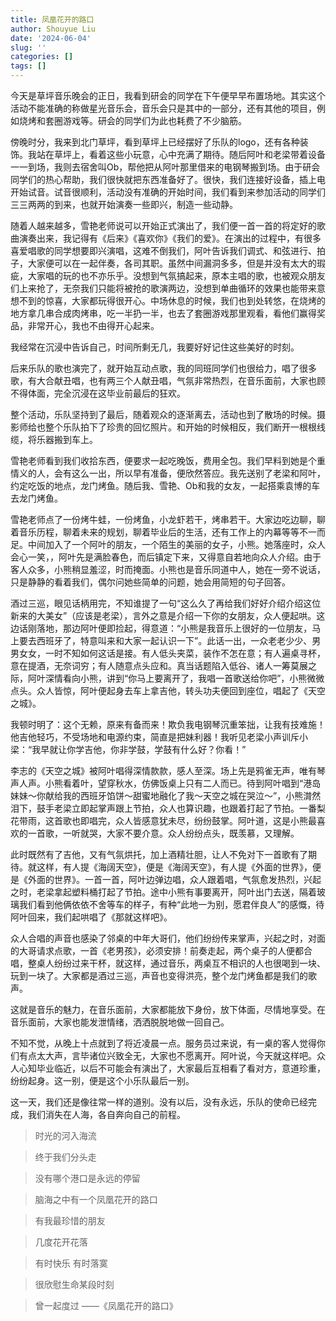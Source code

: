 ```yaml
---
title: 凤凰花开的路口
author: Shouyue Liu
date: '2024-06-04'
slug: ''
categories: []
tags: []
---
```


今天是草坪音乐晚会的正日，我看到研会的同学在下午便早早布置场地。其实这个活动不能准确的称做星光音乐会，音乐会只是其中的一部分，还有其他的项目，例如烧烤和套圈游戏等。研会的同学们为此也耗费了不少脑筋。

傍晚时分，我来到北门草坪，看到草坪上已经摆好了乐队的logo，还有各种装饰。我站在草坪上，看着这些小玩意，心中充满了期待。随后阿叶和老梁带着设备一一到场，我则去宿舍叫Ob，帮他把从阿叶那里借来的电钢琴搬到场。由于研会同学们的热心帮助，我们很快就把东西准备好了。很快，我们连接好设备，插上电开始试音。试音很顺利，活动没有准确的开始时间，我们看到来参加活动的同学们三三两两的到来，也就开始演奏一些即兴，制造一些动静。

随着人越来越多，雪艳老师说可以开始正式演出了，我们便一首一首的将定好的歌曲演奏出来，我记得有《后来》《喜欢你》《我们的爱》。在演出的过程中，有很多喜爱唱歌的同学想要即兴演唱，这难不倒我们，阿叶告诉我们调式、和弦进行、拍子，大家便可以在一起伴奏，各司其职。虽然中间漏洞多多，但是并没有太大的瑕疵，大家唱的玩的也不亦乐乎。没想到气氛搞起来，原本主唱的歌，也被观众朋友们上来抢了，无奈我们只能将被抢的歌演两边，没想到单曲循环的效果也能带来意想不到的惊喜，大家都玩得很开心。中场休息的时候，我们也到处转悠，在烧烤的地方拿几串合成肉烤串，吃一半扔一半，也去了套圈游戏那里观看，看他们赢得奖品，非常开心，我也不由得开心起来。

我经常在沉浸中告诉自己，时间所剩无几，我要好好记住这些美好的时刻。

后来乐队的歌也演完了，就开始互动点歌，我的同班同学们也很给力，唱了很多歌，有大合献丑唱，也有两三个人献丑唱，气氛非常热烈，在音乐面前，大家也顾不得体面，完全沉浸在这毕业前最后的狂欢。

整个活动，乐队坚持到了最后，随着观众的逐渐离去，活动也到了散场的时候。摄影师给也整个乐队拍下了珍贵的回忆照片。和开始的时候相反，我们断开一根根线缆，将乐器搬到车上。

雪艳老师看到我们收拾东西，便要求一起吃晚饭，费用全包。我们早料到她是个重情义的人，会有这么一出，所以早有准备，便欣然答应。我先送别了老梁和阿叶，约定吃饭的地点，龙门烤鱼。随后我、雪艳、Ob和我的女友，一起搭乘袁博的车去龙门烤鱼。

雪艳老师点了一份烤牛蛙，一份烤鱼，小龙虾若干，烤串若干。大家边吃边聊，聊着音乐历程，聊着未来的规划，聊着毕业后的生活，还有工作上的内幕等等不一而足。中间加入了一个阿叶的朋友，一个陌生的美丽的女子，小熊。她落座时，众人会心一笑，，阿叶先是满脸春色，而后镇定下来，又得意自若地向众人介绍。由于客人众多，小熊稍显羞涩，时而掩面。小熊也是音乐同道中人，她在一旁不说话，只是静静的看着我们，偶尔问她些简单的问题，她会用简短的句子回答。

酒过三巡，眼见话柄用完，不知谁提了一句“这么久了再给我们好好介绍介绍这位新来的大美女”（应该是老梁），言外之意是介绍一下你的女朋友，众人便起哄。这边话刚落地，那边阿叶便即捡起，得意道：“小熊是我音乐上很好的一位朋友，马上要去西班牙了，特意叫来和大家一起认识一下”。此话一出，一众老老少少、男男女女，一时不知如何这话是接。有人低头夹菜，装作不怎在意；有人遍桌寻杯，意在提酒，无奈词穷；有人随意点头应和。真当话题陷入低谷、诸人一筹莫展之际，阿叶深情看向小熊，讲到“你马上要离开了，我唱一首歌送给你吧”，小熊微微点头。众人皆惊，阿叶便起身去车上拿吉他，转头功夫便回到座位，唱起了《天空之城》。

我顿时明了：这个无赖，原来有备而来！欺负我电钢琴沉重笨拙，让我有技难施！他吉他轻巧，不受场地和电源约束，简直是把妹利器！我听见老梁小声训斥小梁：“我早就让你学吉他，你非学鼓，学鼓有什么好？你看！”

李志的《天空之城》被阿叶唱得深情款款，感人至深。场上先是鸦雀无声，唯有琴声人声。小熊看着叶，望穿秋水，仿佛饭桌上只有二人而已。待到阿叶唱到“港岛妹妹～你献给我的西班牙馅饼～甜蜜地融化了我～天空之城在哭泣～”，小熊潸然泪下，鼓手老梁立即起掌声跟上节拍，众人也算识趣，也跟着打起了节拍。一番梨花带雨，这首歌也即唱完，众人皆感意犹未尽，纷纷鼓掌。阿叶道，这是小熊最喜欢的一首歌，一听就哭，大家不要介意。众人纷纷点头，既羡慕，又理解。

此时既然有了吉他，又有气氛烘托，加上酒精壮胆，让人不免对下一首歌有了期待。就这样，有人提《海阔天空》，便是《海阔天空》，有人提《外面的世界》，便是《外面的世界》。一首一首，阿叶边弹边唱，众人跟着唱，气氛愈发热烈，兴起之时，老梁拿起塑料桶打起了节拍。途中小熊有事要离开，阿叶出门去送，隔着玻璃我们看到他俩依依不舍等车的样子，有种“此地一为别，愿君伴良人”的感慨，待阿叶回来，我们起哄唱了《那就这样吧》。 

众人合唱的声音也感染了邻桌的中年大哥们，他们纷纷传来掌声，兴起之时，对面的大哥请求点歌，一首《老男孩》，必须安排！前奏走起，两个桌子的人便都合唱，整桌人纷纷过来干杯，就这样，通过音乐，两桌互不相识的人也很喝到一块、玩到一块了。大家都是酒过三巡，声音也变得洪亮，整个龙门烤鱼都是我们的歌声。

这就是音乐的魅力，在音乐面前，大家都能放下身份，放下体面，尽情地享受。在音乐面前，大家也能发泄情绪，洒洒脱脱地做一回自己。

不知不觉，从晚上十点就到了将近凌晨一点。服务员过来说，有一桌的客人觉得你们有点太大声，言毕诸位兴致全无，大家也不愿离开。阿叶说，今天就这样吧。众人心知毕业临近，以后不可能会有演出了，大家最后互相看了看对方，意道珍重，纷纷起身。这一别，便是这个小乐队最后一别。

这一天，我们还是像往常一样的道别。没有以后，没有永远，乐队的使命已经完成，我们消失在人海，各自奔向自己的前程。

>  时光的河入海流 

>  终于我们分头走

>  没有哪个港口是永远的停留

>  脑海之中有一个凤凰花开的路口

>  有我最珍惜的朋友  

>  几度花开花落

>  有时快乐 有时落寞

>  很欣慰生命某段时刻

>  曾一起度过         ——《凤凰花开的路口》
